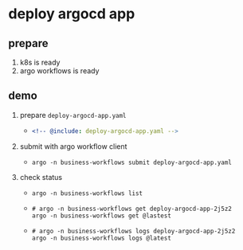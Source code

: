 # deploy argocd app

## prepare

1. k8s is ready
2. argo workflows is ready

## demo

1. prepare `deploy-argocd-app.yaml`
    * ```yaml
      <!-- @include: deploy-argocd-app.yaml -->
      ```
2. submit with argo workflow client
    * ```shell
      argo -n business-workflows submit deploy-argocd-app.yaml
      ```
3. check status
    * ```shell
      argo -n business-workflows list
      ```
    * ```shell
      # argo -n business-workflows get deploy-argocd-app-2j5z2
      argo -n business-workflows get @lastest
      ```
    * ```shell
      # argo -n business-workflows logs deploy-argocd-app-2j5z2
      argo -n business-workflows logs @latest
      ```